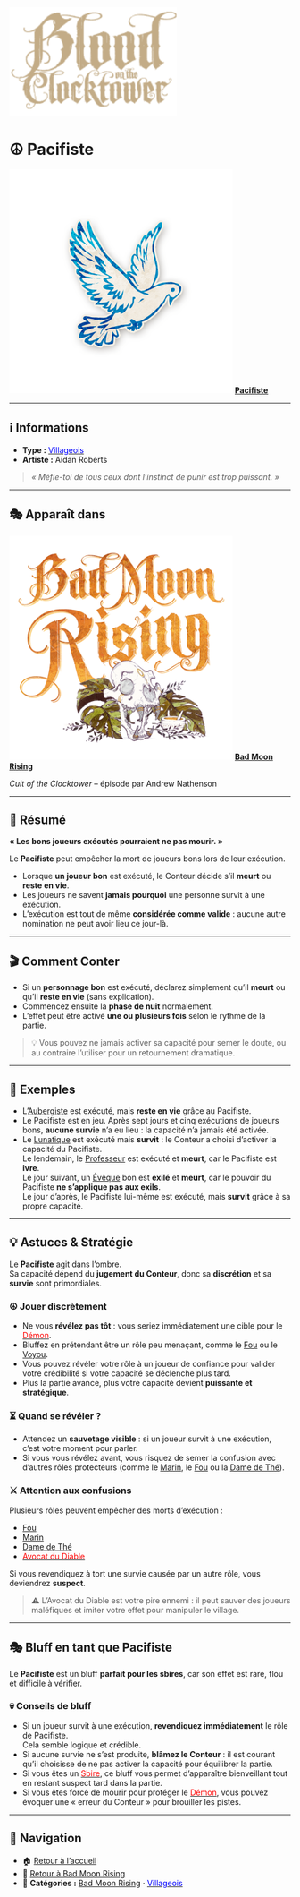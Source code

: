 <p align="left">
  <a href="/botc-fr-bambi/">
    <img src="../images/logo.png" alt="Accueil BotC FR" width="300">
  </a>
</p>

# ☮️ Pacifiste  

[<img src="../images/Icon_pacifist.png" alt="Pacifiste" width="400">](pacifiste.md) [**Pacifiste**](../bmr_roles/pacifiste.md)

---

## ℹ️ Informations  

- **Type :** [<span style="color:blue">Villageois</span>](../villageois.md)  
- **Artiste :** Aidan Roberts  

> *« Méfie-toi de tous ceux dont l’instinct de punir est trop puissant. »*

---

## 🎭 Apparaît dans  

[<img src="../images/Logo_bad_moon_rising-1.png" alt="Bad Moon Rising" width="400">](../bmr.md) [**Bad Moon Rising**](../bmr.md)  

*Cult of the Clocktower* – épisode par Andrew Nathenson  

---

## 📖 Résumé  

**« Les bons joueurs exécutés pourraient ne pas mourir. »**

Le **Pacifiste** peut empêcher la mort de joueurs bons lors de leur exécution.  

- Lorsque **un joueur bon** est exécuté, le Conteur décide s’il **meurt** ou **reste en vie**.  
- Les joueurs ne savent **jamais pourquoi** une personne survit à une exécution.  
- L’exécution est tout de même **considérée comme valide** : aucune autre nomination ne peut avoir lieu ce jour-là.  

---

## 🎬 Comment Conter  

- Si un **personnage bon** est exécuté, déclarez simplement qu’il **meurt** ou qu’il **reste en vie** (sans explication).  
- Commencez ensuite la **phase de nuit** normalement.  
- L’effet peut être activé **une ou plusieurs fois** selon le rythme de la partie.  

> 💡 Vous pouvez ne jamais activer sa capacité pour semer le doute, ou au contraire l’utiliser pour un retournement dramatique.  

---

## 🧾 Exemples  

- L’[Aubergiste](aubergiste.md) est exécuté, mais **reste en vie** grâce au Pacifiste.  
- Le Pacifiste est en jeu. Après sept jours et cinq exécutions de joueurs bons, **aucune survie** n’a eu lieu : la capacité n’a jamais été activée.  
- Le [Lunatique](lunatique.md) est exécuté mais **survit** : le Conteur a choisi d’activer la capacité du Pacifiste.  
  Le lendemain, le [Professeur](professeur.md) est exécuté et **meurt**, car le Pacifiste est **ivre**.  
  Le jour suivant, un [Évêque](../voyageurs/eveque.md) bon est **exilé** et **meurt**, car le pouvoir du Pacifiste **ne s’applique pas aux exils**.  
  Le jour d’après, le Pacifiste lui-même est exécuté, mais **survit** grâce à sa propre capacité.  

---

## 💡 Astuces & Stratégie  

Le **Pacifiste** agit dans l’ombre.  
Sa capacité dépend du **jugement du Conteur**, donc sa **discrétion** et sa **survie** sont primordiales.  

### ☮️ Jouer discrètement  

- Ne vous **révélez pas tôt** : vous seriez immédiatement une cible pour le [<span style="color:red">Démon</span>](../demons.md).  
- Bluffez en prétendant être un rôle peu menaçant, comme le [Fou](fou.md) ou le [Voyou](../sv_roles/voyou.md).  
- Vous pouvez révéler votre rôle à un joueur de confiance pour valider votre crédibilité si votre capacité se déclenche plus tard.  
- Plus la partie avance, plus votre capacité devient **puissante et stratégique**.  

### ⏳ Quand se révéler ?  

- Attendez un **sauvetage visible** : si un joueur survit à une exécution, c’est votre moment pour parler.  
- Si vous vous révélez avant, vous risquez de semer la confusion avec d’autres rôles protecteurs (comme le [Marin](marin.md), le [Fou](fou.md) ou la [Dame de Thé](damedethe.md)).  

### ⚔️ Attention aux confusions  

Plusieurs rôles peuvent empêcher des morts d’exécution :  
- [Fou](fou.md)  
- [Marin](marin.md)  
- [Dame de Thé](damedethe.md)  
- [<span style="color:red">Avocat du Diable</span>](avocatdudiable.md)  

Si vous revendiquez à tort une survie causée par un autre rôle, vous deviendrez **suspect**.  

> ⚠️ L’Avocat du Diable est votre pire ennemi : il peut sauver des joueurs maléfiques et imiter votre effet pour manipuler le village.  

---

## 🎭 Bluff en tant que Pacifiste  

Le **Pacifiste** est un bluff **parfait pour les sbires**, car son effet est rare, flou et difficile à vérifier.  

### 💀 Conseils de bluff  

- Si un joueur survit à une exécution, **revendiquez immédiatement** le rôle de Pacifiste.  
  Cela semble logique et crédible.  
- Si aucune survie ne s’est produite, **blâmez le Conteur** : il est courant qu’il choisisse de ne pas activer la capacité pour équilibrer la partie.  
- Si vous êtes un [<span style="color:red">Sbire</span>](../sbires.md), ce bluff vous permet d’apparaître bienveillant tout en restant suspect tard dans la partie.  
- Si vous êtes forcé de mourir pour protéger le [<span style="color:red">Démon</span>](../demons.md), vous pouvez évoquer une « erreur du Conteur » pour brouiller les pistes.  

---

## 📂 Navigation  

- 🏠 [Retour à l’accueil](/botc-fr-bambi/)  
- 🌙 [Retour à Bad Moon Rising](../bmr.md)  
- 📂 **Catégories :** [Bad Moon Rising](../bmr.md) · [<span style="color:blue">Villageois</span>](../villageois.md)
